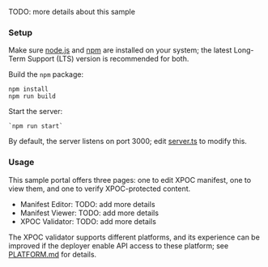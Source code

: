 
TODO: more details about this sample

### Setup

Make sure [node.js](https://nodejs.org/) and [npm](https://docs.npmjs.com/downloading-and-installing-node-js-and-npm) are installed on your system; the latest Long-Term Support (LTS) version is recommended for both. 

Build the `npm` package:
```
npm install
npm run build
```

Start the server:
```
`npm run start`
```

By default, the server listens on port 3000; edit [server.ts](../../src/server.ts) to modify this.

### Usage

This sample portal offers three pages: one to edit XPOC manifest, one to view them, and one to verify XPOC-protected content.

* Manifest Editor: TODO: add more details
* Manifest Viewer: TODO: add more details
* XPOC Validator: TODO: add more details

The XPOC validator supports different platforms, and its experience can be improved if the deployer enable API access to these platform; see [PLATFORM.md](../../PLATFORM.md) for details. 
